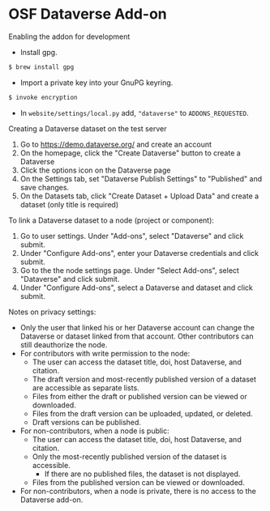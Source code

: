 # OSF Dataverse Add-on

Enabling the addon for development

 - Install gpg.
 ```sh
 $ brew install gpg
 ```
 - Import a private key into your GnuPG keyring.
```sh
$ invoke encryption
```
 - In `website/settings/local.py` add, `"dataverse"` to `ADDONS_REQUESTED`.

Creating a Dataverse dataset on the test server

1. Go to https://demo.dataverse.org/ and create an account
2. On the homepage, click the "Create Dataverse" button to create a Dataverse
3. Click the options icon on the Dataverse page
4. On the Settings tab, set "Dataverse Publish Settings" to "Published" and save changes.
5. On the Datasets tab, click "Create Dataset + Upload Data" and create a dataset (only title is required)

To link a Dataverse dataset to a node (project or component):

1. Go to user settings. Under "Add-ons", select "Dataverse" and click submit.
2. Under "Configure Add-ons", enter your Dataverse credentials and click submit.
3. Go to the the node settings page. Under "Select Add-ons", select "Dataverse" and click submit.
4. Under "Configure Add-ons", select a Dataverse and dataset and click submit.

Notes on privacy settings:
 - Only the user that linked his or her Dataverse account can change the Dataverse or dataset linked from that account. Other contributors can still deauthorize the node.
 - For contributors with write permission to the node:
    - The user can access the dataset title, doi, host Dataverse, and citation.
    - The draft version and most-recently published version of a dataset are accessible as separate lists.
    - Files from either the draft or published version can be viewed or downloaded.
    - Files from the draft version can be uploaded, updated, or deleted.
    - Draft versions can be published.
 - For non-contributors, when a node is public:
    - The user can access the dataset title, doi, host Dataverse, and citation.
    - Only the most-recently published version of the dataset is accessible.
        - If there are no published files, the dataset is not displayed.
    - Files from the published version can be viewed or downloaded.
 - For non-contributors, when a node is private, there is no access to the Dataverse add-on.
